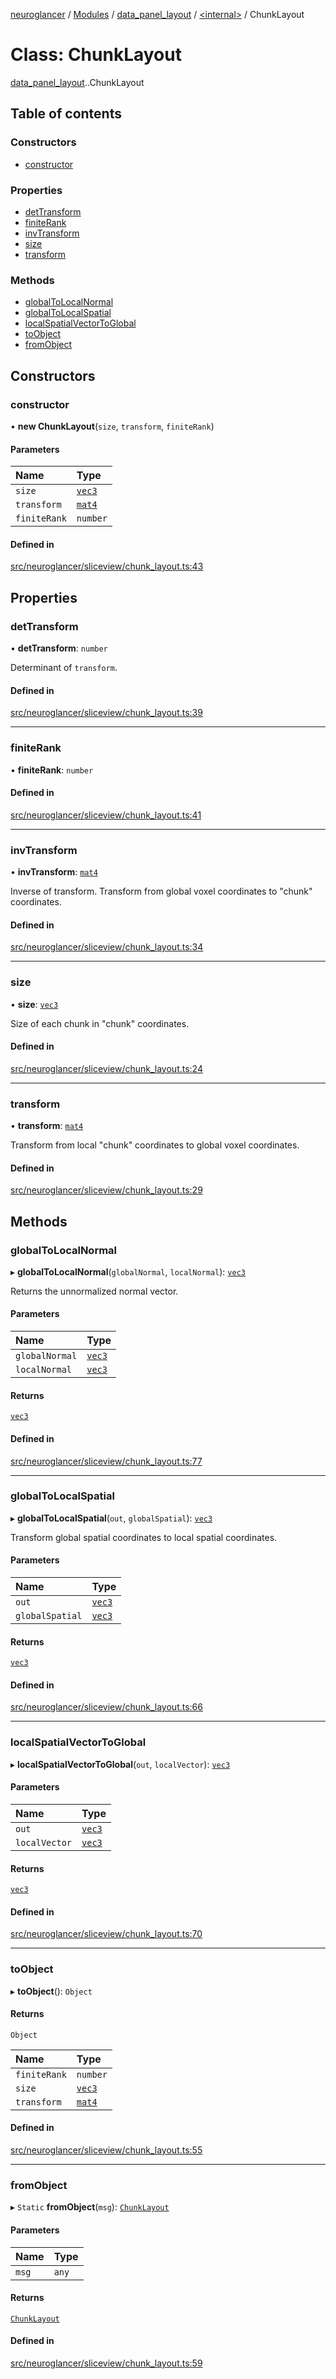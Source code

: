 [neuroglancer](../README.md) / [Modules](../modules.md) / [data\_panel\_layout](../modules/data_panel_layout.md) / [<internal\>](../modules/data_panel_layout._internal_.md) / ChunkLayout

# Class: ChunkLayout

[data_panel_layout](../modules/data_panel_layout.md).[<internal>](../modules/data_panel_layout._internal_.md).ChunkLayout

## Table of contents

### Constructors

- [constructor](data_panel_layout._internal_.ChunkLayout.md#constructor)

### Properties

- [detTransform](data_panel_layout._internal_.ChunkLayout.md#dettransform)
- [finiteRank](data_panel_layout._internal_.ChunkLayout.md#finiterank)
- [invTransform](data_panel_layout._internal_.ChunkLayout.md#invtransform)
- [size](data_panel_layout._internal_.ChunkLayout.md#size)
- [transform](data_panel_layout._internal_.ChunkLayout.md#transform)

### Methods

- [globalToLocalNormal](data_panel_layout._internal_.ChunkLayout.md#globaltolocalnormal)
- [globalToLocalSpatial](data_panel_layout._internal_.ChunkLayout.md#globaltolocalspatial)
- [localSpatialVectorToGlobal](data_panel_layout._internal_.ChunkLayout.md#localspatialvectortoglobal)
- [toObject](data_panel_layout._internal_.ChunkLayout.md#toobject)
- [fromObject](data_panel_layout._internal_.ChunkLayout.md#fromobject)

## Constructors

### constructor

• **new ChunkLayout**(`size`, `transform`, `finiteRank`)

#### Parameters

| Name | Type |
| :------ | :------ |
| `size` | [`vec3`](axes_lines._internal_.vec3.md) |
| `transform` | [`mat4`](axes_lines._internal_.mat4.md) |
| `finiteRank` | `number` |

#### Defined in

[src/neuroglancer/sliceview/chunk_layout.ts:43](https://github.com/ActiveBrainAtlas2/neuroglancer/blob/540617bc/src/neuroglancer/sliceview/chunk_layout.ts#L43)

## Properties

### detTransform

• **detTransform**: `number`

Determinant of `transform`.

#### Defined in

[src/neuroglancer/sliceview/chunk_layout.ts:39](https://github.com/ActiveBrainAtlas2/neuroglancer/blob/540617bc/src/neuroglancer/sliceview/chunk_layout.ts#L39)

___

### finiteRank

• **finiteRank**: `number`

#### Defined in

[src/neuroglancer/sliceview/chunk_layout.ts:41](https://github.com/ActiveBrainAtlas2/neuroglancer/blob/540617bc/src/neuroglancer/sliceview/chunk_layout.ts#L41)

___

### invTransform

• **invTransform**: [`mat4`](axes_lines._internal_.mat4.md)

Inverse of transform.  Transform from global voxel coordinates to "chunk" coordinates.

#### Defined in

[src/neuroglancer/sliceview/chunk_layout.ts:34](https://github.com/ActiveBrainAtlas2/neuroglancer/blob/540617bc/src/neuroglancer/sliceview/chunk_layout.ts#L34)

___

### size

• **size**: [`vec3`](axes_lines._internal_.vec3.md)

Size of each chunk in "chunk" coordinates.

#### Defined in

[src/neuroglancer/sliceview/chunk_layout.ts:24](https://github.com/ActiveBrainAtlas2/neuroglancer/blob/540617bc/src/neuroglancer/sliceview/chunk_layout.ts#L24)

___

### transform

• **transform**: [`mat4`](axes_lines._internal_.mat4.md)

Transform from local "chunk" coordinates to global voxel coordinates.

#### Defined in

[src/neuroglancer/sliceview/chunk_layout.ts:29](https://github.com/ActiveBrainAtlas2/neuroglancer/blob/540617bc/src/neuroglancer/sliceview/chunk_layout.ts#L29)

## Methods

### globalToLocalNormal

▸ **globalToLocalNormal**(`globalNormal`, `localNormal`): [`vec3`](axes_lines._internal_.vec3.md)

Returns the unnormalized normal vector.

#### Parameters

| Name | Type |
| :------ | :------ |
| `globalNormal` | [`vec3`](axes_lines._internal_.vec3.md) |
| `localNormal` | [`vec3`](axes_lines._internal_.vec3.md) |

#### Returns

[`vec3`](axes_lines._internal_.vec3.md)

#### Defined in

[src/neuroglancer/sliceview/chunk_layout.ts:77](https://github.com/ActiveBrainAtlas2/neuroglancer/blob/540617bc/src/neuroglancer/sliceview/chunk_layout.ts#L77)

___

### globalToLocalSpatial

▸ **globalToLocalSpatial**(`out`, `globalSpatial`): [`vec3`](axes_lines._internal_.vec3.md)

Transform global spatial coordinates to local spatial coordinates.

#### Parameters

| Name | Type |
| :------ | :------ |
| `out` | [`vec3`](axes_lines._internal_.vec3.md) |
| `globalSpatial` | [`vec3`](axes_lines._internal_.vec3.md) |

#### Returns

[`vec3`](axes_lines._internal_.vec3.md)

#### Defined in

[src/neuroglancer/sliceview/chunk_layout.ts:66](https://github.com/ActiveBrainAtlas2/neuroglancer/blob/540617bc/src/neuroglancer/sliceview/chunk_layout.ts#L66)

___

### localSpatialVectorToGlobal

▸ **localSpatialVectorToGlobal**(`out`, `localVector`): [`vec3`](axes_lines._internal_.vec3.md)

#### Parameters

| Name | Type |
| :------ | :------ |
| `out` | [`vec3`](axes_lines._internal_.vec3.md) |
| `localVector` | [`vec3`](axes_lines._internal_.vec3.md) |

#### Returns

[`vec3`](axes_lines._internal_.vec3.md)

#### Defined in

[src/neuroglancer/sliceview/chunk_layout.ts:70](https://github.com/ActiveBrainAtlas2/neuroglancer/blob/540617bc/src/neuroglancer/sliceview/chunk_layout.ts#L70)

___

### toObject

▸ **toObject**(): `Object`

#### Returns

`Object`

| Name | Type |
| :------ | :------ |
| `finiteRank` | `number` |
| `size` | [`vec3`](axes_lines._internal_.vec3.md) |
| `transform` | [`mat4`](axes_lines._internal_.mat4.md) |

#### Defined in

[src/neuroglancer/sliceview/chunk_layout.ts:55](https://github.com/ActiveBrainAtlas2/neuroglancer/blob/540617bc/src/neuroglancer/sliceview/chunk_layout.ts#L55)

___

### fromObject

▸ `Static` **fromObject**(`msg`): [`ChunkLayout`](data_panel_layout._internal_.ChunkLayout.md)

#### Parameters

| Name | Type |
| :------ | :------ |
| `msg` | `any` |

#### Returns

[`ChunkLayout`](data_panel_layout._internal_.ChunkLayout.md)

#### Defined in

[src/neuroglancer/sliceview/chunk_layout.ts:59](https://github.com/ActiveBrainAtlas2/neuroglancer/blob/540617bc/src/neuroglancer/sliceview/chunk_layout.ts#L59)
